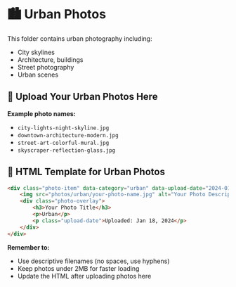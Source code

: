 # 🏙️ Urban Photos

This folder contains urban photography including:

- City skylines
- Architecture, buildings
- Street photography
- Urban scenes

## 📸 Upload Your Urban Photos Here

**Example photo names:**
- `city-lights-night-skyline.jpg`
- `downtown-architecture-modern.jpg`
- `street-art-colorful-mural.jpg`
- `skyscraper-reflection-glass.jpg`

## 📝 HTML Template for Urban Photos

```html
<div class="photo-item" data-category="urban" data-upload-date="2024-01-18T16:30:00">
    <img src="photos/urban/your-photo-name.jpg" alt="Your Photo Description" loading="lazy">
    <div class="photo-overlay">
        <h3>Your Photo Title</h3>
        <p>Urban</p>
        <p class="upload-date">Uploaded: Jan 18, 2024</p>
    </div>
</div>
```

**Remember to:**
- Use descriptive filenames (no spaces, use hyphens)
- Keep photos under 2MB for faster loading
- Update the HTML after uploading photos here 